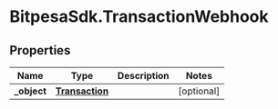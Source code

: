 # BitpesaSdk.TransactionWebhook

## Properties
Name | Type | Description | Notes
------------ | ------------- | ------------- | -------------
**_object** | [**Transaction**](Transaction.md) |  | [optional] 


